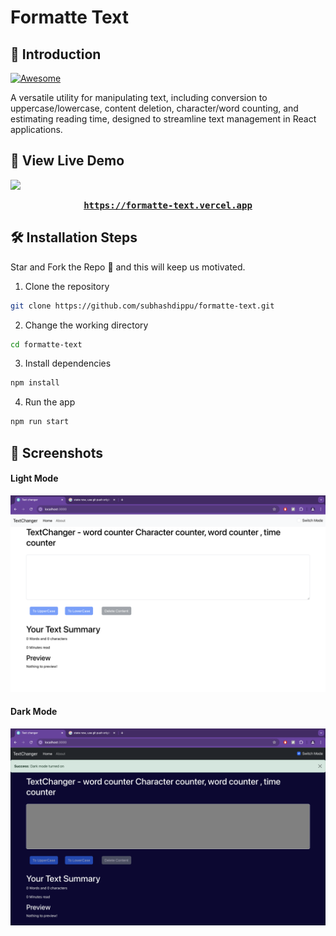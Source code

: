 # Formatte Text

## 📌 Introduction

[![Awesome](https://awesome.re/badge.svg)](https://awesome.re)

A versatile utility for manipulating text, including conversion to uppercase/lowercase, content deletion, character/word counting, and estimating reading time, designed to streamline text management in React applications.


## 🚀 View Live Demo

<img src="https://img.shields.io/badge/website-up-greene" />

<pre><center><a href="https://formatte-text.vercel.app"><b>https://formatte-text.vercel.app</b></a></center></pre>



## 🛠️ Installation Steps

Star and Fork the Repo 🌟 and this will keep us motivated.

1. Clone the repository

```bash
git clone https://github.com/subhashdippu/formatte-text.git
```

2. Change the working directory

```bash
cd formatte-text
```

3. Install dependencies

```bash
npm install
```

4. Run the app

```bash
npm run start
```

## 📸 Screenshots

<h4>Light Mode</h4>
<img src='./src/Image/Screenshot1.png'/>
<h4>Dark Mode</h4>
<img src='./src/Image/Screenshot2.png'/>
